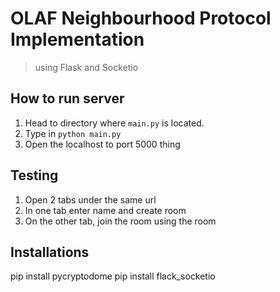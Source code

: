 # OLAF Neighbourhood Protocol Implementation
>using Flask and Socketio
## How to run server
1. Head to directory where `main.py` is located.
2. Type in `python main.py`
3. Open the localhost to port 5000 thing
## Testing
1. Open 2 tabs under the same url
2. In one tab enter name and create room
3. On the other tab, join the room using the room

## Installations
pip install pycryptodome
pip install flack_socketio